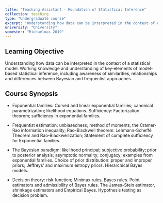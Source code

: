```yaml
---
title: "Teaching Assistant - Foundation of Statistical Inference"
collection: teaching
type: "Undergraduate course"
excerpt: "Understanding how data can be interpreted in the context of a statistical model. Working knowledge and understanding of key-elements of model-based statistical inference, including awareness of similarities, relationships and differences between Bayesian and frequentist approaches."
university: "University"
semester: "Michaelmas 2019"
---
```



## Learning Objective
Understanding how data can be interpreted in the context of a statistical model. Working knowledge and understanding of key-elements of model-based statistical inference, including awareness of similarities, relationships and differences between Bayesian and frequentist approaches.

## Course Synopsis
- Exponential families: Curved and linear exponential families; canonical parametrization; likelihood equations. Sufficiency: Factorization theorem; sufficiency in exponential families.
  
- Frequentist estimation: unbiasedness; method of moments; the Cramer-Rao information inequality; Rao-Blackwell theorem: Lehmann-Scheffé Theorem and Rao-Blackwellization; Statement of complete sufficiency for Exponential families.

- The Bayesian paradigm: likelihood principal; subjective probability; prior to posterior analysis; asymptotic normality; conjugacy; examples from exponential families. Choice of prior distribution: proper and improper priors; Jeffreys’ and maximum entropy priors. Hierarchical Bayes models.

- Decision theory: risk function; Minimax rules, Bayes rules. Point estimators and admissibility of Bayes rules. The James-Stein estimator, shrinkage estimators and Empirical Bayes. Hypothesis testing as decision problem.

<!-- permalink: /teaching/course1 -->